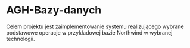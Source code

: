 # AGH-Bazy-danych
Celem projektu jest zaimplementowanie systemu realizującego wybrane podstawowe operacje w przykładowej bazie Northwind w wybranej technologii.
